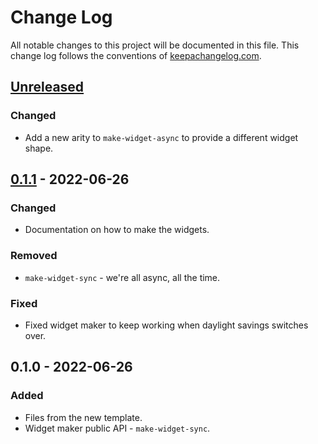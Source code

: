 # Change Log
All notable changes to this project will be documented in this file. This change log follows the conventions of [keepachangelog.com](http://keepachangelog.com/).

## [Unreleased]
### Changed
- Add a new arity to `make-widget-async` to provide a different widget shape.

## [0.1.1] - 2022-06-26
### Changed
- Documentation on how to make the widgets.

### Removed
- `make-widget-sync` - we're all async, all the time.

### Fixed
- Fixed widget maker to keep working when daylight savings switches over.

## 0.1.0 - 2022-06-26
### Added
- Files from the new template.
- Widget maker public API - `make-widget-sync`.

[Unreleased]: https://github.com/your-name/rabbit-ping/compare/0.1.1...HEAD
[0.1.1]: https://github.com/your-name/rabbit-ping/compare/0.1.0...0.1.1
